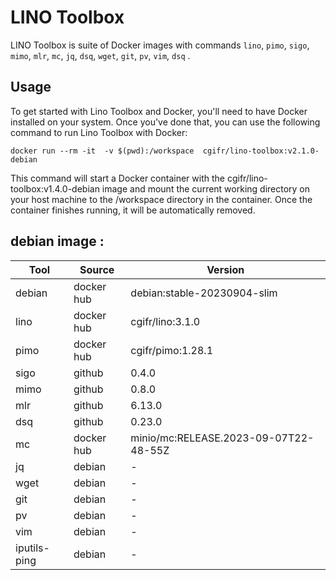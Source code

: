 # LINO Toolbox

LINO Toolbox is suite of Docker images with commands `lino`, `pimo`, `sigo`, `mimo`, `mlr`, `mc`, `jq`, `dsq`, `wget`, `git`, `pv`, `vim`, `dsq` .

## Usage

To get started with Lino Toolbox and Docker, you'll need to have Docker installed on your system. Once you've done that, you can use the following command to run Lino Toolbox with Docker:

```
docker run --rm -it  -v $(pwd):/workspace  cgifr/lino-toolbox:v2.1.0-debian
```

This command will start a Docker container with the cgifr/lino-toolbox:v1.4.0-debian image and mount the current working directory on your host machine to the /workspace directory in the container. Once the container finishes running, it will be automatically removed.

## debian image :
| Tool | Source  | Version |
|------|---------|---------|
|debian|docker hub|debian:stable-20230904-slim |
|lino  |docker hub|cgifr/lino:3.1.0 |
|pimo  |docker hub|cgifr/pimo:1.28.1 |
|sigo  |github   |0.4.0 |
|mimo  |github   |0.8.0 |
|mlr   |github   |6.13.0 |
|dsq   |github   |0.23.0 |
|mc    |docker hub|minio/mc:RELEASE.2023-09-07T22-48-55Z|
|jq    |debian   |- |
|wget  |debian   |- |
|git   |debian   |- |
|pv    |debian   |- |
|vim   |debian   |- |
|iputils-ping |debian   |- |
